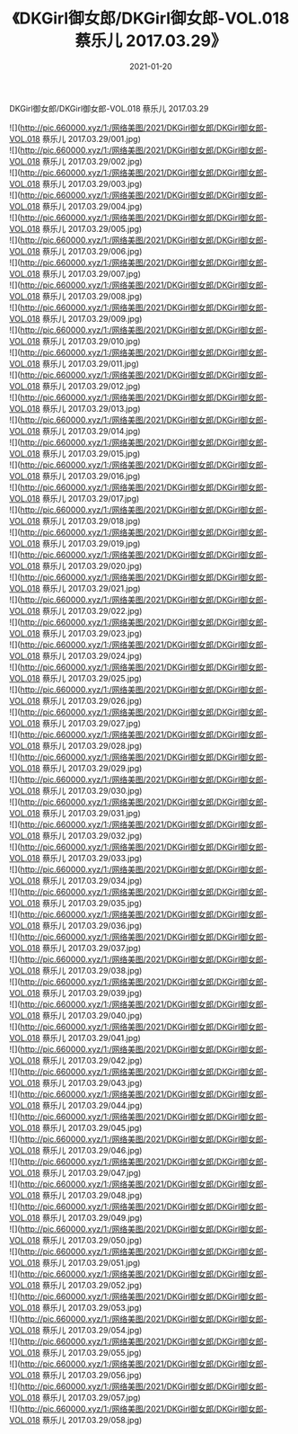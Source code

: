 ﻿---
layout: post
title:  《DKGirl御女郎/DKGirl御女郎-VOL.018 蔡乐儿 2017.03.29》
date:   2021-01-20
img: http://pic.660000.xyz/1:/网络美图/2021/DKGirl御女郎/DKGirl御女郎-VOL.018 蔡乐儿 2017.03.29/000.jpg
categories: [美女, 清纯, 唯美]
---

DKGirl御女郎/DKGirl御女郎-VOL.018 蔡乐儿 2017.03.29

 ![](http://pic.660000.xyz/1:/网络美图/2021/DKGirl御女郎/DKGirl御女郎-VOL.018 蔡乐儿 2017.03.29/001.jpg) <br>![](http://pic.660000.xyz/1:/网络美图/2021/DKGirl御女郎/DKGirl御女郎-VOL.018 蔡乐儿 2017.03.29/002.jpg) <br>![](http://pic.660000.xyz/1:/网络美图/2021/DKGirl御女郎/DKGirl御女郎-VOL.018 蔡乐儿 2017.03.29/003.jpg) <br>![](http://pic.660000.xyz/1:/网络美图/2021/DKGirl御女郎/DKGirl御女郎-VOL.018 蔡乐儿 2017.03.29/004.jpg) <br>![](http://pic.660000.xyz/1:/网络美图/2021/DKGirl御女郎/DKGirl御女郎-VOL.018 蔡乐儿 2017.03.29/005.jpg) <br>![](http://pic.660000.xyz/1:/网络美图/2021/DKGirl御女郎/DKGirl御女郎-VOL.018 蔡乐儿 2017.03.29/006.jpg) <br>![](http://pic.660000.xyz/1:/网络美图/2021/DKGirl御女郎/DKGirl御女郎-VOL.018 蔡乐儿 2017.03.29/007.jpg) <br>![](http://pic.660000.xyz/1:/网络美图/2021/DKGirl御女郎/DKGirl御女郎-VOL.018 蔡乐儿 2017.03.29/008.jpg) <br>![](http://pic.660000.xyz/1:/网络美图/2021/DKGirl御女郎/DKGirl御女郎-VOL.018 蔡乐儿 2017.03.29/009.jpg) <br>![](http://pic.660000.xyz/1:/网络美图/2021/DKGirl御女郎/DKGirl御女郎-VOL.018 蔡乐儿 2017.03.29/010.jpg) <br>![](http://pic.660000.xyz/1:/网络美图/2021/DKGirl御女郎/DKGirl御女郎-VOL.018 蔡乐儿 2017.03.29/011.jpg) <br>![](http://pic.660000.xyz/1:/网络美图/2021/DKGirl御女郎/DKGirl御女郎-VOL.018 蔡乐儿 2017.03.29/012.jpg) <br>![](http://pic.660000.xyz/1:/网络美图/2021/DKGirl御女郎/DKGirl御女郎-VOL.018 蔡乐儿 2017.03.29/013.jpg) <br>![](http://pic.660000.xyz/1:/网络美图/2021/DKGirl御女郎/DKGirl御女郎-VOL.018 蔡乐儿 2017.03.29/014.jpg) <br>![](http://pic.660000.xyz/1:/网络美图/2021/DKGirl御女郎/DKGirl御女郎-VOL.018 蔡乐儿 2017.03.29/015.jpg) <br>![](http://pic.660000.xyz/1:/网络美图/2021/DKGirl御女郎/DKGirl御女郎-VOL.018 蔡乐儿 2017.03.29/016.jpg) <br>![](http://pic.660000.xyz/1:/网络美图/2021/DKGirl御女郎/DKGirl御女郎-VOL.018 蔡乐儿 2017.03.29/017.jpg) <br>![](http://pic.660000.xyz/1:/网络美图/2021/DKGirl御女郎/DKGirl御女郎-VOL.018 蔡乐儿 2017.03.29/018.jpg) <br>![](http://pic.660000.xyz/1:/网络美图/2021/DKGirl御女郎/DKGirl御女郎-VOL.018 蔡乐儿 2017.03.29/019.jpg) <br>![](http://pic.660000.xyz/1:/网络美图/2021/DKGirl御女郎/DKGirl御女郎-VOL.018 蔡乐儿 2017.03.29/020.jpg) <br>![](http://pic.660000.xyz/1:/网络美图/2021/DKGirl御女郎/DKGirl御女郎-VOL.018 蔡乐儿 2017.03.29/021.jpg) <br>![](http://pic.660000.xyz/1:/网络美图/2021/DKGirl御女郎/DKGirl御女郎-VOL.018 蔡乐儿 2017.03.29/022.jpg) <br>![](http://pic.660000.xyz/1:/网络美图/2021/DKGirl御女郎/DKGirl御女郎-VOL.018 蔡乐儿 2017.03.29/023.jpg) <br>![](http://pic.660000.xyz/1:/网络美图/2021/DKGirl御女郎/DKGirl御女郎-VOL.018 蔡乐儿 2017.03.29/024.jpg) <br>![](http://pic.660000.xyz/1:/网络美图/2021/DKGirl御女郎/DKGirl御女郎-VOL.018 蔡乐儿 2017.03.29/025.jpg) <br>![](http://pic.660000.xyz/1:/网络美图/2021/DKGirl御女郎/DKGirl御女郎-VOL.018 蔡乐儿 2017.03.29/026.jpg) <br>![](http://pic.660000.xyz/1:/网络美图/2021/DKGirl御女郎/DKGirl御女郎-VOL.018 蔡乐儿 2017.03.29/027.jpg) <br>![](http://pic.660000.xyz/1:/网络美图/2021/DKGirl御女郎/DKGirl御女郎-VOL.018 蔡乐儿 2017.03.29/028.jpg) <br>![](http://pic.660000.xyz/1:/网络美图/2021/DKGirl御女郎/DKGirl御女郎-VOL.018 蔡乐儿 2017.03.29/029.jpg) <br>![](http://pic.660000.xyz/1:/网络美图/2021/DKGirl御女郎/DKGirl御女郎-VOL.018 蔡乐儿 2017.03.29/030.jpg) <br>![](http://pic.660000.xyz/1:/网络美图/2021/DKGirl御女郎/DKGirl御女郎-VOL.018 蔡乐儿 2017.03.29/031.jpg) <br>![](http://pic.660000.xyz/1:/网络美图/2021/DKGirl御女郎/DKGirl御女郎-VOL.018 蔡乐儿 2017.03.29/032.jpg) <br>![](http://pic.660000.xyz/1:/网络美图/2021/DKGirl御女郎/DKGirl御女郎-VOL.018 蔡乐儿 2017.03.29/033.jpg) <br>![](http://pic.660000.xyz/1:/网络美图/2021/DKGirl御女郎/DKGirl御女郎-VOL.018 蔡乐儿 2017.03.29/034.jpg) <br>![](http://pic.660000.xyz/1:/网络美图/2021/DKGirl御女郎/DKGirl御女郎-VOL.018 蔡乐儿 2017.03.29/035.jpg) <br>![](http://pic.660000.xyz/1:/网络美图/2021/DKGirl御女郎/DKGirl御女郎-VOL.018 蔡乐儿 2017.03.29/036.jpg) <br>![](http://pic.660000.xyz/1:/网络美图/2021/DKGirl御女郎/DKGirl御女郎-VOL.018 蔡乐儿 2017.03.29/037.jpg) <br>![](http://pic.660000.xyz/1:/网络美图/2021/DKGirl御女郎/DKGirl御女郎-VOL.018 蔡乐儿 2017.03.29/038.jpg) <br>![](http://pic.660000.xyz/1:/网络美图/2021/DKGirl御女郎/DKGirl御女郎-VOL.018 蔡乐儿 2017.03.29/039.jpg) <br>![](http://pic.660000.xyz/1:/网络美图/2021/DKGirl御女郎/DKGirl御女郎-VOL.018 蔡乐儿 2017.03.29/040.jpg) <br>![](http://pic.660000.xyz/1:/网络美图/2021/DKGirl御女郎/DKGirl御女郎-VOL.018 蔡乐儿 2017.03.29/041.jpg) <br>![](http://pic.660000.xyz/1:/网络美图/2021/DKGirl御女郎/DKGirl御女郎-VOL.018 蔡乐儿 2017.03.29/042.jpg) <br>![](http://pic.660000.xyz/1:/网络美图/2021/DKGirl御女郎/DKGirl御女郎-VOL.018 蔡乐儿 2017.03.29/043.jpg) <br>![](http://pic.660000.xyz/1:/网络美图/2021/DKGirl御女郎/DKGirl御女郎-VOL.018 蔡乐儿 2017.03.29/044.jpg) <br>![](http://pic.660000.xyz/1:/网络美图/2021/DKGirl御女郎/DKGirl御女郎-VOL.018 蔡乐儿 2017.03.29/045.jpg) <br>![](http://pic.660000.xyz/1:/网络美图/2021/DKGirl御女郎/DKGirl御女郎-VOL.018 蔡乐儿 2017.03.29/046.jpg) <br>![](http://pic.660000.xyz/1:/网络美图/2021/DKGirl御女郎/DKGirl御女郎-VOL.018 蔡乐儿 2017.03.29/047.jpg) <br>![](http://pic.660000.xyz/1:/网络美图/2021/DKGirl御女郎/DKGirl御女郎-VOL.018 蔡乐儿 2017.03.29/048.jpg) <br>![](http://pic.660000.xyz/1:/网络美图/2021/DKGirl御女郎/DKGirl御女郎-VOL.018 蔡乐儿 2017.03.29/049.jpg) <br>![](http://pic.660000.xyz/1:/网络美图/2021/DKGirl御女郎/DKGirl御女郎-VOL.018 蔡乐儿 2017.03.29/050.jpg) <br>![](http://pic.660000.xyz/1:/网络美图/2021/DKGirl御女郎/DKGirl御女郎-VOL.018 蔡乐儿 2017.03.29/051.jpg) <br>![](http://pic.660000.xyz/1:/网络美图/2021/DKGirl御女郎/DKGirl御女郎-VOL.018 蔡乐儿 2017.03.29/052.jpg) <br>![](http://pic.660000.xyz/1:/网络美图/2021/DKGirl御女郎/DKGirl御女郎-VOL.018 蔡乐儿 2017.03.29/053.jpg) <br>![](http://pic.660000.xyz/1:/网络美图/2021/DKGirl御女郎/DKGirl御女郎-VOL.018 蔡乐儿 2017.03.29/054.jpg) <br>![](http://pic.660000.xyz/1:/网络美图/2021/DKGirl御女郎/DKGirl御女郎-VOL.018 蔡乐儿 2017.03.29/055.jpg) <br>![](http://pic.660000.xyz/1:/网络美图/2021/DKGirl御女郎/DKGirl御女郎-VOL.018 蔡乐儿 2017.03.29/056.jpg) <br>![](http://pic.660000.xyz/1:/网络美图/2021/DKGirl御女郎/DKGirl御女郎-VOL.018 蔡乐儿 2017.03.29/057.jpg) <br>![](http://pic.660000.xyz/1:/网络美图/2021/DKGirl御女郎/DKGirl御女郎-VOL.018 蔡乐儿 2017.03.29/058.jpg) <br>
